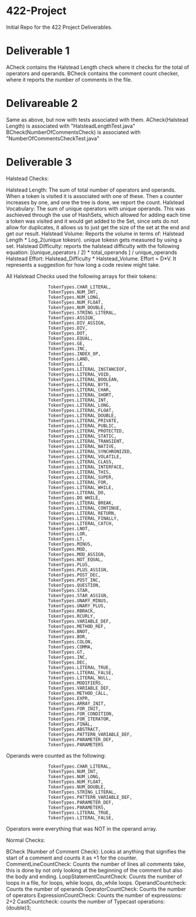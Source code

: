 # 422-Project
Initial Repo for the 422 Project Deliverables.


# Deliverable 1
ACheck contains the Halstead Length check where it checks for the total of operators and operands.
BCheck contains the comment count checker, where it reports the number of comments in the file.

# Delivareable 2
Same as above, but now with tests associated with them.
ACheck(Halstead Length) is associated with "HalsteadLengthTest.java"
BCheck(NumberOfCommentsCheck) is associated with "NumberOfCommentsCheckTest.java"

# Deliverable 3

Halstead Checks:

Halstead Length: The sum of total number of operators and operands. When a token is visited it is associated with one of these. Then a counter increases by one, and one the tree is done, we report the count.
Halstead Vocabulary: The sum of unique operators with unique operands. This was aschieved through the use of HashSets, which allowed for adding each time a token was visited and it would get added to the Set, since sets do not allow for duplicates, it allows us to just get the size of the set at the end and get our result.
Halstead Volume: Reports the volume in terms of: Halstead Length * Log_2(unique tokesn). unique tokesn gets measured by using a set.
Halstead Difficulty: reports the halstead difficulty with the following equation: [(unique_operators / 2) * total_operands ] / unique_operands
Halstead Effort: Halstead_Difficulty * Halstead_Volume. Effort = D*V. It represents a suggestion for how long a code review might take.

All Halstead Checks used the following arrays for their tokens:

    
                    TokenTypes.CHAR_LITERAL,
                    TokenTypes.NUM_INT,
                    TokenTypes.NUM_LONG,
                    TokenTypes.NUM_FLOAT,
                    TokenTypes.NUM_DOUBLE,
                    TokenTypes.STRING_LITERAL,
                    TokenTypes.ASSIGN,
                    TokenTypes.DIV_ASSIGN,
                    TokenTypes.DIV,
                    TokenTypes.DOT,
                    TokenTypes.EQUAL,
                    TokenTypes.GE,
                    TokenTypes.INC,
                    TokenTypes.INDEX_OP,
                    TokenTypes.LAND,
                    TokenTypes.LE,
                    TokenTypes.LITERAL_INSTANCEOF,
                    TokenTypes.LITERAL_VOID,
                    TokenTypes.LITERAL_BOOLEAN,
                    TokenTypes.LITERAL_BYTE,
                    TokenTypes.LITERAL_CHAR,
                    TokenTypes.LITERAL_SHORT,
                    TokenTypes.LITERAL_INT,
                    TokenTypes.LITERAL_LONG,
                    TokenTypes.LITERAL_FLOAT,
                    TokenTypes.LITERAL_DOUBLE,
                    TokenTypes.LITERAL_PRIVATE,
                    TokenTypes.LITERAL_PUBLIC,
                    TokenTypes.LITERAL_PROTECTED,
                    TokenTypes.LITERAL_STATIC,
                    TokenTypes.LITERAL_TRANSIENT,
                    TokenTypes.LITERAL_NATIVE,
                    TokenTypes.LITERAL_SYNCHRONIZED,
                    TokenTypes.LITERAL_VOLATILE,
                    TokenTypes.LITERAL_CLASS,
                    TokenTypes.LITERAL_INTERFACE,
                    TokenTypes.LITERAL_THIS,
                    TokenTypes.LITERAL_SUPER,
                    TokenTypes.LITERAL_FOR,
                    TokenTypes.LITERAL_WHILE,
                    TokenTypes.LITERAL_DO,
                    TokenTypes.DO_WHILE,
                    TokenTypes.LITERAL_BREAK,
                    TokenTypes.LITERAL_CONTINUE,
                    TokenTypes.LITERAL_RETURN,
                    TokenTypes.LITERAL_FINALLY,
                    TokenTypes.LITERAL_CATCH,
                    TokenTypes.LNOT,
                    TokenTypes.LOR,
                    TokenTypes.LT,
                    TokenTypes.MINUS,
                    TokenTypes.MOD,
                    TokenTypes.MOD_ASSIGN,
                    TokenTypes.NOT_EQUAL,
                    TokenTypes.PLUS,
                    TokenTypes.PLUS_ASSIGN,
                    TokenTypes.POST_DEC,
                    TokenTypes.POST_INC,
                    TokenTypes.QUESTION,
                    TokenTypes.STAR,
                    TokenTypes.STAR_ASSIGN,
                    TokenTypes.UNARY_MINUS,
                    TokenTypes.UNARY_PLUS,
                    TokenTypes.RBRACK,
                    TokenTypes.RCURLY,
                    TokenTypes.VARIABLE_DEF,
                    TokenTypes.METHOD_REF,
                    TokenTypes.BNOT,
                    TokenTypes.BOR,
                    TokenTypes.COLON,
                    TokenTypes.COMMA,
                    TokenTypes.GT,
                    TokenTypes.INC,
                    TokenTypes.DEC,
                    TokenTypes.LITERAL_TRUE,
                    TokenTypes.LITERAL_FALSE,
                    TokenTypes.LITERAL_NULL,
                    TokenTypes.MODIFIERS,
                    TokenTypes.VARIABLE_DEF,
                    TokenTypes.METHOD_CALL,
                    TokenTypes.EXPR,
                    TokenTypes.ARRAY_INIT,
                    TokenTypes.FOR_INIT,
                    TokenTypes.FOR_CONDITION,
                    TokenTypes.FOR_ITERATOR,
                    TokenTypes.FINAL,
                    TokenTypes.ABSTRACT,
                    TokenTypes.PATTERN_VARIABLE_DEF,
                    TokenTypes.PARAMETER_DEF,
                    TokenTypes.PARAMETERS
                    
Operands were counted as the following:

                    TokenTypes.CHAR_LITERAL,
                    TokenTypes.NUM_INT,
                    TokenTypes.NUM_LONG,
                    TokenTypes.NUM_FLOAT,
                    TokenTypes.NUM_DOUBLE,
                    TokenTypes.STRING_LITERAL,
                    TokenTypes.PATTERN_VARIABLE_DEF,
                    TokenTypes.PARAMETER_DEF,
                    TokenTypes.PARAMETERS,
                    TokenTypes.LITERAL_TRUE,
                    TokenTypes.LITERAL_FALSE,
                    
Operators were everything that was NOT in the operand array.

Normal Checks:

BCheck (Number of Comment Check): Looks at anything that signifies the start of a comment and counts it as +1 for the counter.
CommentLineCountCheck: Counts the number of lines all comments take, this is done by not only looking at the beginning of the comment but also the body and ending.
LoopStatementCountCheck: Counts the number of loops in a file, for loops, while loops, do_while loops.
OperandCountcheck: Counts the number of operands
OperatorCountCheck: Counts the number of operators
ExpressionCountCheck: Counts the number of expressions: 2+2
CastCountcheck: counts the number of Typecast operations: (double)3;



